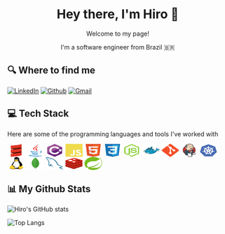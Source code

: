 <h1 align="center">Hey there, I'm Hiro 👋</h1>


<p align="center">Welcome to my page!</p>
<p align="center">I'm a software engineer from Brazil 🇧🇷</p>


## 🔍 Where to find me
<p>
  <a href="https://br.linkedin.com/in/hiro-inamine/pt" target="_blank"><img alt="LinkedIn" src="https://img.shields.io/badge/LinkedIn-0077B5.svg?style=for-the-badge&logo=linkedin&logoColor=white" /></a>
  <a href="https://github.com/hiroinamine" target="_blank"><img alt="Github" src="https://img.shields.io/badge/GitHub-100000.svg?style=for-the-badge&logo=github&logoColor=white" /></a>
  <a href="mailto:hiroinamine@gmail.com" target="_blank"><img alt="Gmail" src="https://img.shields.io/badge/Gmail-D14836.svg?style=for-the-badge&logo=gmail&logoColor=white" /></a>
</p>

## 💻 Tech Stack

Here are some of the programming languages and tools I've worked with

<div>
  <img align="center" alt="Scala" height="30" width="40" src="https://raw.githubusercontent.com/devicons/devicon/master/icons/scala/scala-original.svg">
  <img align="center" alt="Java" height="30" width="40" src="https://raw.githubusercontent.com/devicons/devicon/master/icons/java/java-original.svg">
  <img align="center" alt="C#" height="30" width="40" src="https://raw.githubusercontent.com/devicons/devicon/master/icons/csharp/csharp-original.svg">
      
  <img align="center" alt="JavaScript" height="30" width="40" src="https://raw.githubusercontent.com/devicons/devicon/master/icons/javascript/javascript-plain.svg">
  <img align="center" alt="HTML" height="30" width="40" src="https://raw.githubusercontent.com/devicons/devicon/master/icons/html5/html5-original.svg">
  <img align="center" alt="CSS" height="30" width="40" src="https://raw.githubusercontent.com/devicons/devicon/master/icons/css3/css3-original.svg">
  <img align="center" alt="NodeJS" height="30" width="40" src="https://raw.githubusercontent.com/devicons/devicon/master/icons/nodejs/nodejs-original.svg">
  
  <img align="center" alt="Docker" height="30" width="40" src="https://raw.githubusercontent.com/devicons/devicon/master/icons/docker/docker-original.svg">
  <img align="center" alt="Git" height="30" width="40" src="https://raw.githubusercontent.com/devicons/devicon/master/icons/git/git-plain.svg">  
  <img align="center" alt="Jenkins" height="30" width="40" src="https://raw.githubusercontent.com/devicons/devicon/master/icons/jenkins/jenkins-original.svg">  
  <img align="center" alt="Kubernetes" height="30" width="40" src="https://raw.githubusercontent.com/devicons/devicon/master/icons/kubernetes/kubernetes-plain.svg">
  <img align="center" alt="Linux" height="30" width="40" src="https://raw.githubusercontent.com/devicons/devicon/master/icons/linux/linux-original.svg">  
  
  <img align="center" alt="Mongo" height="30" width="40" src="https://raw.githubusercontent.com/devicons/devicon/master/icons/mongodb/mongodb-original.svg">
  <img align="center" alt="MySql" height="30" width="40" src="https://raw.githubusercontent.com/devicons/devicon/master/icons/mysql/mysql-original.svg">
  <img align="center" alt="Redis" height="30" width="40" src="https://raw.githubusercontent.com/devicons/devicon/master/icons/redis/redis-original.svg">    
  
  <img align="center" alt="Spring" height="30" width="40" src="https://raw.githubusercontent.com/devicons/devicon/master/icons/spring/spring-original.svg">
             
</div>


## 📊 My Github Stats

![Hiro's GitHub stats](https://github-readme-stats.vercel.app/api?username=hiroinamine&show_icons=true&count_private=true&include_all_commits=true&theme=tokyonight&hide=contribs,issues)

![Top Langs](https://github-readme-stats.vercel.app/api/top-langs?username=hiroinamine&show_icons=true&count_private=true&include_all_commits=true&theme=tokyonight&layout=compact)



<!--
**hiroinamine/hiroinamine** is a ✨ _special_ ✨ repository because its `README.md` (this file) appears on your GitHub profile.


![Hiro's GitHub stats](https://github-readme-stats.vercel.app/api?username=hiroinamine&show_icons=true&count_private=true&include_all_commits=true&theme=tokyonight&hide=contribs,issues)


![Top Langs](https://github-readme-stats.vercel.app/api/top-langs?username=hiroinamine&show_icons=true&count_private=true&include_all_commits=true&theme=tokyonight&layout=compact)

Here are some ideas to get you started:

- 🔭 I’m currently working on ...
- 🌱 I’m currently learning ...
- 👯 I’m looking to collaborate on ...
- 🤔 I’m looking for help with ...
- 💬 Ask me about ...
- 📫 How to reach me: ...
- 😄 Pronouns: ...
- ⚡ Fun fact: ...
-->
